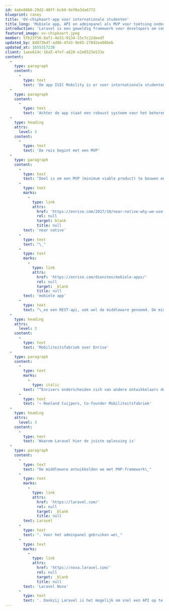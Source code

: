 ```yaml
---
id: 4a6e8868-29d2-40ff-bc60-9ef0a3da6772
blueprint: cases
title: 'OV-chipkaart-app voor internationale studenten'
title_long: 'Mobiele app, API en adminpanel als MVP voor toetsing onder duizenden reizigers'
introduction: 'Laravel is een geweldig framework voor developers om complexe webapplicaties in te bouwen. Maar voor opdrachtgevers is het soms lastig om te bepalen wat er nou eigenlijk allemaal te bouwen is met Laravel. In een aantal showcases inspireren we potentiële opdrachtgevers met concrete oplossingen die door onze leden zijn gebouwd met behulp van Laravel.'
featured_image: ov-chipkaart.jpeg
member: 5fb23f56-8af1-4e31-9134-15c7c22deedf
updated_by: 8d873b47-ad86-4fd3-9e95-27842ea80beb
updated_at: 1655317238
client: 1aee614c-16a5-4fef-a620-e2e6523e533e
content:
  -
    type: paragraph
    content:
      -
        type: text
        text: 'De app ISIC Mobility is er voor internationale studenten om gemakkelijk mobiliteitskaarten (zoals OV-chip) te kunnen toevoegen en activeren. In de app kan de gebruiker zijn of haar profiel beheren, betalingen instellen en reistransacties en rekeningen inzien. We bieden ook de mogelijkheid om vanuit de app de rekening direct te betalen.'
  -
    type: paragraph
    content:
      -
        type: text
        text: 'Achter de app staat een robuust systeem voor het beheren van de internationale studenten die gebruik maken van de ISIC Mobility app. Door kritisch te kijken naar de belangrijkste features voor de eindgebruikers en het beheer ervan, vormt het nu de basis van een future-proof platform voor contactloos reizen in Nederland.'
  -
    type: heading
    attrs:
      level: 3
    content:
      -
        type: text
        text: 'De reis begint met een MVP'
  -
    type: paragraph
    content:
      -
        type: text
        text: "Doel is om een MVP (minimum viable product) te bouwen en deze te toetsen onder internationale studenten. Het moet de basis vormen voor doorontwikkeling naar andere mobiliteitsoplossingen. We ontwikkelden parallel aan een\_"
      -
        type: text
        marks:
          -
            type: link
            attrs:
              href: 'https://enrise.com/2017/10/near-native-why-we-use-this-for-mobile-applications/'
              rel: null
              target: blank
              title: null
        text: 'near native'
      -
        type: text
        text: "\_"
      -
        type: text
        marks:
          -
            type: link
            attrs:
              href: 'https://enrise.com/diensten/mobiele-apps/'
              rel: null
              target: _blank
              title: null
        text: 'mobiele app'
      -
        type: text
        text: "\_en een REST-api, ook wel de middleware genoemd. De middleware is gericht op het verwerken van transacties via Mobiliteitsfabriek. Deze transacties worden aan de app beschikbaar gesteld via een API. Transacties worden omgezet naar rekeningen, die via payment provider Mollie worden betaald via en automatische incasso. Naast de API hebben we ook een adminpanel gekoppeld aan de middleware, zodat Mobiliteitsfabriek gebruikersaccounts kunnen beheren."
  -
    type: heading
    attrs:
      level: 3
    content:
      -
        type: text
        text: 'Mobiliteitsfabriek over Enrise'
  -
    type: paragraph
    content:
      -
        type: text
        marks:
          -
            type: italic
        text: "“Enrisers onderscheiden zich van andere ontwikkelaars door hun openheid naar de klant toe, professionaliteit en samen een team vormen. Er voor gaan.”\_"
      -
        type: text
        text: '~ Roeland Cuijpers, Co-founder Mobiliteitsfabriek'
  -
    type: heading
    attrs:
      level: 3
    content:
      -
        type: text
        text: 'Waarom Laravel hier de juiste oplossing is'
  -
    type: paragraph
    content:
      -
        type: text
        text: "De middleware ontwikkelden we met PHP-framework\_"
      -
        type: text
        marks:
          -
            type: link
            attrs:
              href: 'https://laravel.com/'
              rel: null
              target: _blank
              title: null
        text: Laravel
      -
        type: text
        text: ". Voor het adminpanel gebruiken we\_"
      -
        type: text
        marks:
          -
            type: link
            attrs:
              href: 'https://nova.laravel.com/'
              rel: null
              target: _blank
              title: null
        text: 'Laravel Nova'
      -
        type: text
        text: '. Dankzij Laravel is het mogelijk om snel een API op te zetten voor de mobiele app. Met Laravel Nova heeft de klant direct controle over alle data in de applicatie vanuit een mooi admin panel. Doordat wij gebruik maken van ontwikkeltools die mobiele applicaties kunnen uitgeven op zowel Android als iOS, is de app voor Mobiliteitsfabriek ook gelijk platformonafhankelijk. Met slechts een kleine extra handeling wordt de applicatie zowel in de Apple App Store als in de Google Play Store beschikbaar.'
---
```

